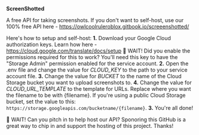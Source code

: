 **ScreenShotted**

A free API for taking screenshots. If you don't want to self-host, use our 100% free API here - https://owlcoolruleroblox.gitbook.io/screeenshotted/

Here's how to setup and self-host:
**1.** Download your Google Cloud authorization keys. Learn how here - https://cloud.google.com/translate/docs/setup
🛑 WAIT! Did you enable the permissions required for this to work? You'll need this key to have the "Storage Admin" permission enabled for the service account.
**2.** Open the .env file and change the value for _CLOUD_KEY_ to the path to your service account file.
**3.** Change the value for _BUCKET_ to the name of the Cloud Storage bucket you want to upload screenshots to.
**4.** Change the value for _CLOUD_URL_TEMPLATE_ to the template for URLs. Replace where you want the filename to be with {filename}. If you're using a public Cloud Storage bucket, set the value to this: `https://storage.googleapis.com/bucketname/{filename}`.
**3.** You're all done!

🛑 WAIT! Can you pitch in to help host our API? Sponoring this GitHub is a great way to chip in and support the hosting of this project. Thanks!

